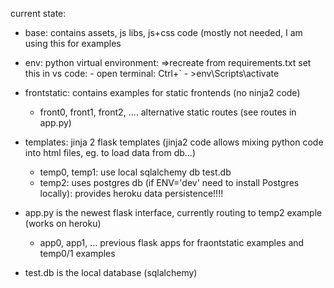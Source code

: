 current state: 

- base: contains assets, js libs, js+css code (mostly not needed, I am using this for examples

- env: python virtual environment: =>recreate from requirements.txt
	set this in vs code: 
		- open terminal: Ctrl+`
		- >env\Scripts\activate

- frontstatic: contains examples for static frontends (no ninja2 code)
	- front0, front1, front2, .... alternative static routes (see routes in app.py)

- templates: jinja 2 flask templates (jinja2 code allows mixing python code into html files, eg. to load data from db...)
	- temp0, temp1: use local sqlalchemy db test.db
	- temp2: uses postgres db (if ENV='dev' need to install Postgres locally): provides heroku data persistence!!!!

- app.py is the newest flask interface, currently routing to temp2 example (works on heroku) 
	- app0, app1, ... previous flask apps for fraontstatic examples and temp0/1 examples

- test.db is the local database (sqlalchemy)













